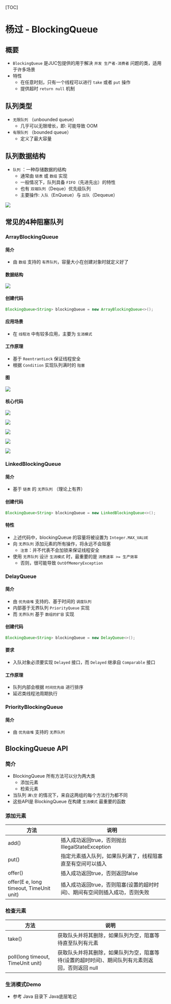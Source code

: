 [TOC]

# 杨过 - BlockingQueue

## 概要

- `BlockingQueue` 是JUC包提供的用于解决 `并发 生产者-消费者` 问题的类，适用于许多场景
- 特性
  - 在任意时刻，只有一个线程可以进行 `take` 或者 `put` 操作
  - 提供超时 `return null` 机制

## 队列类型

- `无限队列` （unbounded queue）
  - 几乎可以无限增长，即: 可能导致 OOM 
- `有限队列` （bounded queue）
  - 定义了最大容量

## 队列数据结构

- `队列` ：一种存储数据的结构
  - 通常由 `链表` 或 `数组` 实现
  - 一般情况下，队列具备 `FIFO`（先进先出）的特性
  - 也有 `双端队列`（Deque）优先级队列
  - 主要操作: `入队`（EnQueue）与 `出队`（Dequeue）

![](https://agefades-note.oss-cn-beijing.aliyuncs.com/1605680972802.png)

## 常见的4种阻塞队列

### ArrayBlockingQueue

#### 简介

- 由 `数组` 支持的 `有界队列`，容量大小在创建对象时就定义好了

#### 数据结构

![](https://agefades-note.oss-cn-beijing.aliyuncs.com/1605681096827.png)

#### 创建代码

```java
BlockingQueue<String> blockingQueue = new ArrayBlockingQueue<>();
```

#### 应用场景

- 在 `线程池` 中有较多应用，主要为 `生消模式`

#### 工作原理

- 基于 `ReentrantLock` 保证线程安全
- 根据 `Condition` 实现队列满时的 `阻塞`

#### 图

![](https://agefades-note.oss-cn-beijing.aliyuncs.com/1608101156659.png)

#### 核心代码

![](https://agefades-note.oss-cn-beijing.aliyuncs.com/1608100338779.png)

![](https://agefades-note.oss-cn-beijing.aliyuncs.com/1608100570056.png)

![](https://agefades-note.oss-cn-beijing.aliyuncs.com/1608100649871.png)

![](https://agefades-note.oss-cn-beijing.aliyuncs.com/1608100888937.png)

![](https://agefades-note.oss-cn-beijing.aliyuncs.com/1608106568445.png)

### LinkedBlockingQueue

#### 简介

- 基于 `链表` 的 `无界队列` （理论上有界）

#### 创建代码

```java
BlockingQueue<String> blockingQueue = new LinkedBlockingQueue<>();
```

#### 特性

- 上述代码中，blockingQueue 的容量将被设置为 `Integer.MAX_VALUE`
- 向 `无界队列` 添加元素的所有操作，将永远不会阻塞
  - `注意`：并不代表不会加锁来保证线程安全
- 使用 `无界队列` 设计 `生消模式` 时，最重要的是 `消费速率 >= 生产效率`
  - 否则，很可能导致 `OutOfMemoryException`

### DelayQueue

#### 简介

- 由 `优先级堆` 支持的、基于时间的 `调度队列`
- 内部基于无界队列 `PriorityQueue` 实现
- 而 `无界队列` 基于 `数组的扩容` 实现

#### 创建代码

```java
BlockingQueue<String> blockingQueue = new DelayQueue<>();
```

#### 要求

- 入队对象必须要实现 `Delayed` 接口，而 `Delayed` 继承自 `Comparable` 接口

#### 工作原理

- 队列内部会根据 `时间优先级` 进行排序
- 延迟类线程池周期执行

### PriorityBlockingQueue

#### 简介

- 由 `优先级堆` 支持的 `无界队列`

## BlockingQueue API

### 简介

- BlockingQueue 所有方法可以分为两大类
  - 添加元素
  - 检索元素
- 当队列 `满\空` 的情况下，来自这两组的每个方法行为都不同
- 这些API是 BlockingQueue 在构建 `生消模式` 最重要的函数

### 添加元素

| 方法                                    | 说明                                                         |
| --------------------------------------- | ------------------------------------------------------------ |
| add()                                   | 插入成功返回true，否则抛出 IllegalStateException             |
| put()                                   | 指定元素插入队列，如果队列满了，线程阻塞直至有空间可以插入   |
| offer()                                 | 插入成功返回true，否则返回false                              |
| offer(E e, long timeout, TimeUnit unit) | 插入成功返回true，否则阻塞(设置的超时时间)、期间有空间则插入成功，否则失败 |

### 检查元素

| 方法                              | 说明                                                         |
| --------------------------------- | ------------------------------------------------------------ |
| take()                            | 获取队头并将其删除，如果队列为空，阻塞等待直至队列有元素     |
| poll(long timeout, TimeUnit unit) | 获取队头并将其删除，如果队列为空，阻塞等待(设置的超时时间)、期间队列有元素则返回，否则返回 null |

### 生消模式Demo

- 参考 Java 目录下 Java底层笔记

